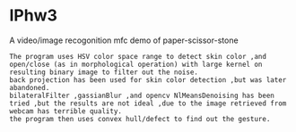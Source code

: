 IPhw3
=====

A video/image recogonition mfc demo of paper-scissor-stone 

    The program uses HSV color space range to detect skin color ,and open/close (as in morphological operation) with large kernel on resulting binary image to filter out the noise.
    back projection has been used for skin color detection ,but was later abandoned.
    bilateralFilter ,gassianBlur ,and opencv NlMeansDenoising has been tried ,but the results are not ideal ,due to the image retrieved from webcam has terrible quality.
    the program then uses convex hull/defect to find out the gesture.

